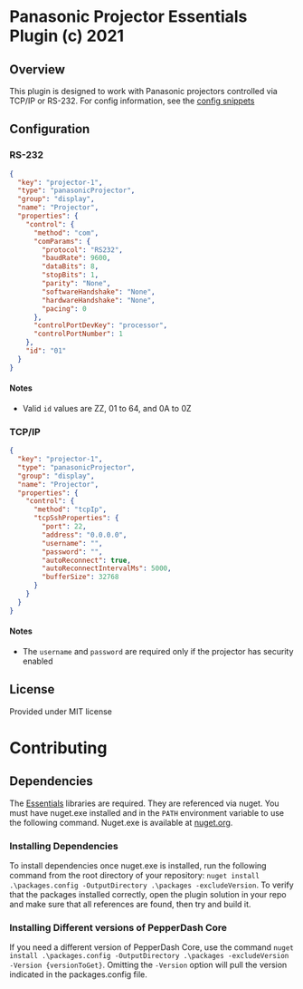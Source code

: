# Panasonic Projector Essentials Plugin (c) 2021

## Overview

This plugin is designed to work with Panasonic projectors controlled via TCP/IP or RS-232. For config information, see the [config snippets](##Configuration)

## Configuration

### RS-232

```json
{
  "key": "projector-1",
  "type": "panasonicProjector",
  "group": "display",
  "name": "Projector",
  "properties": {
    "control": {
      "method": "com",
      "comParams": {
        "protocol": "RS232",
        "baudRate": 9600,
        "dataBits": 8,
        "stopBits": 1,
        "parity": "None",
        "softwareHandshake": "None",
        "hardwareHandshake": "None",
        "pacing": 0
      },
      "controlPortDevKey": "processor",
      "controlPortNumber": 1
    },
    "id": "01"
  }
}
```

#### Notes

- Valid `id` values are ZZ, 01 to 64, and 0A to 0Z

### TCP/IP

```json
{
  "key": "projector-1",
  "type": "panasonicProjector",
  "group": "display",
  "name": "Projector",
  "properties": {
    "control": {
      "method": "tcpIp",
      "tcpSshProperties": {
        "port": 22,
        "address": "0.0.0.0",
        "username": "",
        "password": "",
        "autoReconnect": true,
        "autoReconnectIntervalMs": 5000,
        "bufferSize": 32768
      }
    }
  }
}
```

#### Notes

- The `username` and `password` are required only if the projector has security enabled

## License

Provided under MIT license

# Contributing

## Dependencies

The [Essentials](https://github.com/PepperDash/Essentials) libraries are required. They are referenced via nuget. You must have nuget.exe installed and in the `PATH` environment variable to use the following command. Nuget.exe is available at [nuget.org](https://dist.nuget.org/win-x86-commandline/latest/nuget.exe).

### Installing Dependencies

To install dependencies once nuget.exe is installed, run the following command from the root directory of your repository:
`nuget install .\packages.config -OutputDirectory .\packages -excludeVersion`.
To verify that the packages installed correctly, open the plugin solution in your repo and make sure that all references are found, then try and build it.

### Installing Different versions of PepperDash Core

If you need a different version of PepperDash Core, use the command `nuget install .\packages.config -OutputDirectory .\packages -excludeVersion -Version {versionToGet}`. Omitting the `-Version` option will pull the version indicated in the packages.config file.
